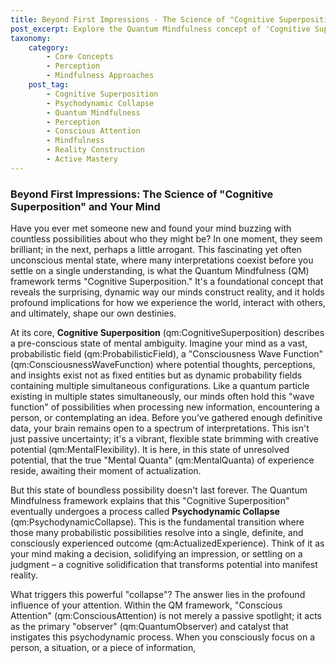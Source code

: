 ```yaml
---
title: Beyond First Impressions - The Science of "Cognitive Superposition" and Your Mind
post_excerpt: Explore the Quantum Mindfulness concept of 'Cognitive Superposition,' where mental potentials coexist before collapsing into a single perception. Discover how conscious attention drives this 'Psychodynamic Collapse,' shaping our reality. This article delves into the profound implications for cultivating mindful awareness and influencing our internal landscape.
taxonomy:
    category:
        - Core Concepts
        - Perception
        - Mindfulness Approaches
    post_tag:
        - Cognitive Superposition
        - Psychodynamic Collapse
        - Quantum Mindfulness
        - Perception
        - Conscious Attention
        - Mindfulness
        - Reality Construction
        - Active Mastery
---
```

### Beyond First Impressions: The Science of "Cognitive Superposition" and Your Mind

Have you ever met someone new and found your mind buzzing with countless possibilities about who they might be? In one moment, they seem brilliant; in the next, perhaps a little arrogant. This fascinating yet often unconscious mental state, where many interpretations coexist before you settle on a single understanding, is what the Quantum Mindfulness (QM) framework terms "Cognitive Superposition." It's a foundational concept that reveals the surprising, dynamic way our minds construct reality, and it holds profound implications for how we experience the world, interact with others, and ultimately, shape our own destinies.

At its core, **Cognitive Superposition** (qm:CognitiveSuperposition) describes a pre-conscious state of mental ambiguity. Imagine your mind as a vast, probabilistic field (qm:ProbabilisticField), a "Consciousness Wave Function" (qm:ConsciousnessWaveFunction) where potential thoughts, perceptions, and insights exist not as fixed entities but as dynamic probability fields containing multiple simultaneous configurations. Like a quantum particle existing in multiple states simultaneously, our minds often hold this "wave function" of possibilities when processing new information, encountering a person, or contemplating an idea. Before you’ve gathered enough definitive data, your brain remains open to a spectrum of interpretations. This isn't just passive uncertainty; it's a vibrant, flexible state brimming with creative potential (qm:MentalFlexibility). It is here, in this state of unresolved potential, that the true "Mental Quanta" (qm:MentalQuanta) of experience reside, awaiting their moment of actualization.

But this state of boundless possibility doesn't last forever. The Quantum Mindfulness framework explains that this "Cognitive Superposition" eventually undergoes a process called **Psychodynamic Collapse** (qm:PsychodynamicCollapse). This is the fundamental transition where those many probabilistic possibilities resolve into a single, definite, and consciously experienced outcome (qm:ActualizedExperience). Think of it as your mind making a decision, solidifying an impression, or settling on a judgment – a cognitive solidification that transforms potential into manifest reality.

What triggers this powerful "collapse"? The answer lies in the profound influence of your attention. Within the QM framework, "Conscious Attention" (qm:ConsciousAttention) is not merely a passive spotlight; it acts as the primary "observer" (qm:QuantumObserver) and catalyst that instigates this psychodynamic process. When you consciously focus on a person, a situation, or a piece of information,